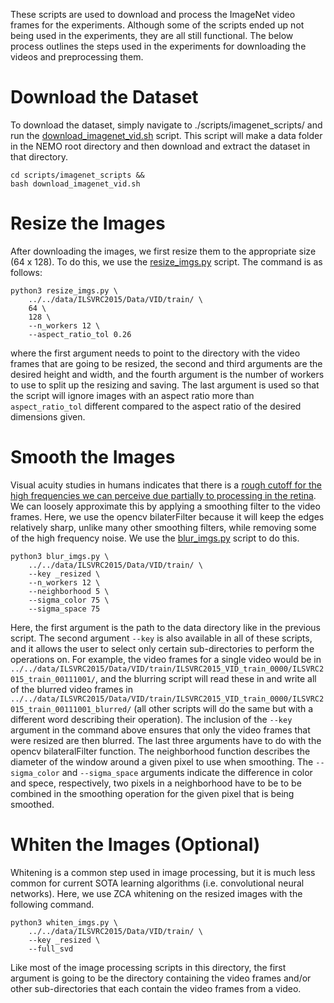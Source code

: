 These scripts are used to download and process the ImageNet video frames for the experiments. Although some of the scripts ended up not being used in the experiments, they are all still functional. The below process outlines the steps used in the experiments for downloading the videos and preprocessing them.

# Download the Dataset
To download the dataset, simply navigate to ./scripts/imagenet_scripts/ and run the [download_imagenet_vid.sh](https://github.com/MichaelTeti/NEMO/blob/main/scripts/imagenet_scripts/download_imagenet_vid.sh) script. This script will make a data folder in the NEMO root directory and then download and extract the dataset in that directory. 
```
cd scripts/imagenet_scripts &&
bash download_imagenet_vid.sh
```

# Resize the Images
After downloading the images, we first resize them to the appropriate size (64 x 128). To do this, we use the [resize_imgs.py](https://github.com/MichaelTeti/NEMO/blob/main/scripts/imagenet_scripts/resize_imgs.py) script. The command is as follows:
```
python3 resize_imgs.py \
    ../../data/ILSVRC2015/Data/VID/train/ \
    64 \
    128 \
    --n_workers 12 \
    --aspect_ratio_tol 0.26
```
where the first argument needs to point to the directory with the video frames that are going to be resized, the second and third arguments are the desired height and width, and the fourth argument is the number of workers to use to split up the resizing and saving. The last argument is used so that the script will ignore images with an aspect ratio more than ```aspect_ratio_tol``` different compared to the aspect ratio of the desired dimensions given.

# Smooth the Images
Visual acuity studies in humans indicates that there is a [rough cutoff for the high frequencies we can perceive due partially to processing in the retina](https://www.frontiersin.org/articles/10.3389/fncir.2019.00013/full#B2). We can loosely approximate this by applying a smoothing filter to the video frames. Here, we use the opencv bilaterFilter because it will keep the edges relatively sharp, unlike many other smoothing filters, while removing some of the high frequency noise. We use the [blur_imgs.py](https://github.com/MichaelTeti/NEMO/blob/main/scripts/imagenet_scripts/blur_imgs.py) script to do this. 
```
python3 blur_imgs.py \
    ../../data/ILSVRC2015/Data/VID/train/ \
    --key _resized \
    --n_workers 12 \
    --neighborhood 5 \
    --sigma_color 75 \
    --sigma_space 75
```
Here, the first argument is the path to the data directory like in the previous script. The second argument ```--key``` is also available in all of these scripts, and it allows the user to select only certain sub-directories to perform the operations on. For example, the video frames for a single video would be in ```../../data/ILSVRC2015/Data/VID/train/ILSVRC2015_VID_train_0000/ILSVRC2015_train_00111001/```, and the blurring script will read these in and write all of the blurred video frames in ```../../data/ILSVRC2015/Data/VID/train/ILSVRC2015_VID_train_0000/ILSVRC2015_train_00111001_blurred/``` (all other scripts will do the same but with a different word describing their operation). The inclusion of the ```--key``` argument in the command above ensures that only the video frames that were resized are then blurred. The last three arguments have to do with the opencv bilateralFilter function. The neighborhood function describes the diameter of the window around a given pixel to use when smoothing. The ```--sigma_color``` and ```--sigma_space``` arguments indicate the difference in color and spece, respectively, two pixels in a neighborhood have to be to be combined in the smoothing operation for the given pixel that is being smoothed.

# Whiten the Images (Optional)
Whitening is a common step used in image processing, but it is much less common for current SOTA learning algorithms (i.e. convolutional neural networks). Here, we use ZCA whitening on the resized images with the following command.
```
python3 whiten_imgs.py \
    ../../data/ILSVRC2015/Data/VID/train/ \
    --key _resized \
    --full_svd
```
Like most of the image processing scripts in this directory, the first argument is going to be the directory containing the video frames and/or other sub-directories that each contain the video frames from a video.  
